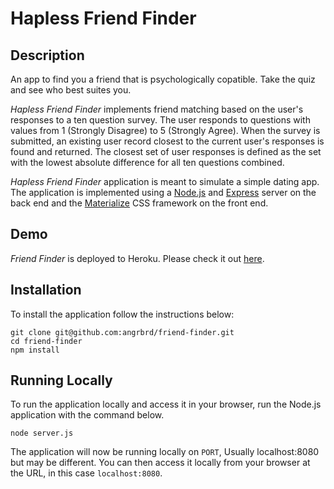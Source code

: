 # Hapless Friend Finder


## Description

An app to find you a friend that is psychologically copatible.   Take the quiz and see who best suites you.


*Hapless Friend Finder* implements friend matching based on the user's responses to a ten question survey. The user responds to questions with values from 1 (Strongly Disagree) to 5 (Strongly Agree). When the survey is submitted, an existing user record closest to the current user's responses is found and returned. The closest set of user responses is defined as the set with the lowest absolute difference for all ten questions combined.

*Hapless Friend Finder* application is meant to simulate a simple dating app. The application is implemented using a [Node.js](https://nodejs.org/en/) and [Express](https://expressjs.com/) server on the back end and the [Materialize](http://materializecss.com/) CSS framework on the front end.

## Demo
	
*Friend Finder* is deployed to Heroku. Please check it out [here](https://fierce-fortress-60021.herokuapp.com/).

## Installation

To install the application follow the instructions below:

	git clone git@github.com:angrbrd/friend-finder.git
	cd friend-finder
	npm install
	
## Running Locally

To run the application locally and access it in your browser, run the Node.js application with the command below.

	node server.js
	
The application will now be running locally on `PORT`, Usually localhost:8080 but may be different. You can then access it locally from your browser at the URL, in this case `localhost:8080`.
